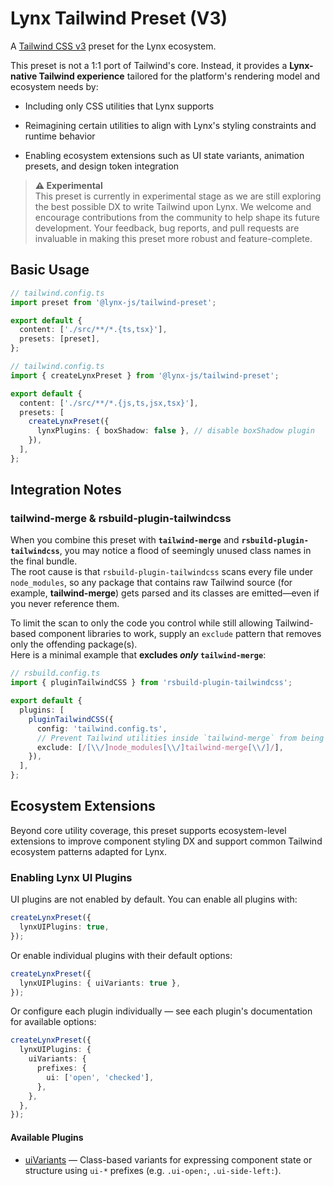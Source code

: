 # Lynx Tailwind Preset (V3)

A [Tailwind CSS v3](https://v3.tailwindcss.com/) preset for the Lynx ecosystem.

This preset is not a 1:1 port of Tailwind's core. Instead, it provides a **Lynx-native Tailwind experience** tailored for the platform's rendering model and ecosystem needs by:

- Including only CSS utilities that Lynx supports

- Reimagining certain utilities to align with Lynx's styling constraints and runtime behavior

- Enabling ecosystem extensions such as UI state variants, animation presets, and design token integration

> **⚠️ Experimental**\
> This preset is currently in experimental stage as we are still exploring the best possible DX to write Tailwind upon Lynx. We welcome and encourage contributions from the community to help shape its future development. Your feedback, bug reports, and pull requests are invaluable in making this preset more robust and feature-complete.

## Basic Usage

```ts
// tailwind.config.ts
import preset from '@lynx-js/tailwind-preset';

export default {
  content: ['./src/**/*.{ts,tsx}'],
  presets: [preset],
};
```

```ts
// tailwind.config.ts
import { createLynxPreset } from '@lynx-js/tailwind-preset';

export default {
  content: ['./src/**/*.{js,ts,jsx,tsx}'],
  presets: [
    createLynxPreset({
      lynxPlugins: { boxShadow: false }, // disable boxShadow plugin
    }),
  ],
};
```

## Integration Notes

### tailwind-merge & rsbuild-plugin-tailwindcss

When you combine this preset with **`tailwind-merge`** and **`rsbuild-plugin-tailwindcss`**, you may notice a flood of seemingly unused class names in the final bundle.\
The root cause is that `rsbuild-plugin-tailwindcss` scans every file under `node_modules`, so any package that contains raw Tailwind source (for example, **tailwind-merge**) gets parsed and its classes are emitted—even if you never reference them.

To limit the scan to only the code you control while still allowing Tailwind-based component libraries to work, supply an `exclude` pattern that removes only the offending package(s).\
Here is a minimal example that **excludes _only_ `tailwind-merge`**:

```ts
// rsbuild.config.ts
import { pluginTailwindCSS } from 'rsbuild-plugin-tailwindcss';

export default {
  plugins: [
    pluginTailwindCSS({
      config: 'tailwind.config.ts',
      // Prevent Tailwind utilities inside `tailwind-merge` from being scanned
      exclude: [/[\\/]node_modules[\\/]tailwind-merge[\\/]/],
    }),
  ],
};
```

## Ecosystem Extensions

Beyond core utility coverage, this preset supports ecosystem-level extensions to improve component styling DX and support common Tailwind ecosystem patterns adapted for Lynx.

### Enabling Lynx UI Plugins

UI plugins are not enabled by default. You can enable all plugins with:

```ts
createLynxPreset({
  lynxUIPlugins: true,
});
```

Or enable individual plugins with their default options:

```ts
createLynxPreset({
  lynxUIPlugins: { uiVariants: true },
});
```

Or configure each plugin individually — see each plugin's documentation for available options:

```ts
createLynxPreset({
  lynxUIPlugins: {
    uiVariants: {
      prefixes: {
        ui: ['open', 'checked'],
      },
    },
  },
});
```

#### Available Plugins

- [uiVariants](https://github.com/lynx-family/lynx-stack/tree/main/packages/third-party/tailwind-preset/docs/plugins/lynx-ui/uiVariants.md) — Class-based variants for expressing component state or structure using `ui-*` prefixes (e.g. `.ui-open:`, `.ui-side-left:`).
